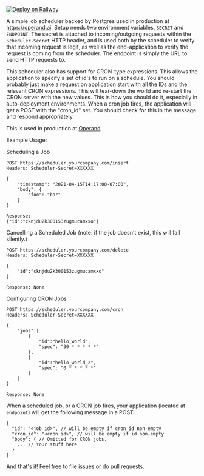 [![Deploy on Railway](https://railway.app/button.svg)](https://railway.app/new?template=https%3A%2F%2Fgithub.com%2Fmorgangallant%2Fscheduler%2Ftree%2Ftrunk&plugins=postgresql&envs=ENDPOINT%2CSECRET&ENDPOINTDesc=Request+Endpoint&SECRETDesc=openssl+rand+-hex+32&ENDPOINTDefault=https%3A%2F%2Fexample.com%2Fsched)

A simple job scheduler backed by Postgres used in production at https://operand.ai. Setup needs two
environment variables, `SECRET` and `ENDPOINT`. The secret is attached to incoming/outgoing requests
within the `Scheduler-Secret` HTTP header, and is used both by the scheduler to verify that incoming
request is legit, as well as the end-application to verify the request is coming from the scheduler.
The endpoint is simply the URL to send HTTP requests to.

This scheduler also has support for CRON-type expressions. This allows the application to specify
a set of id's to run on a schedule. You should probably just make a request on application start
with all the IDs and the relevant CRON expressions. This will tear-down the world and re-start the
CRON server with the new values. This is how you should do it, especially in auto-deployment environments.
When a cron job fires, the application will get a POST with the "cron\_id" set. You should check for this
in the message and respond appropriately.

This is used in production at [Operand](https://operand.ai).

Example Usage:

Scheduling a Job

```
POST https://scheduler.yourcompany.com/insert
Headers: Scheduler-Secret=XXXXXX

{
    "timestamp": "2021-04-15T14:17:00-07:00",
    "body": {
        "foo": "bar"
    }
}

Response:
{"id":"cknjdu2k300153zugmucamxxo"}
```

Cancelling a Scheduled Job
(note: if the job doesn't exist, this will fail silently.)

```
POST https://scheduler.yourcompany.com/delete
Headers: Scheduler-Secret=XXXXXX

{
    "id":"cknjdu2k300153zugmucamxxo"
}

Response: None
```

Configuring CRON Jobs

```
POST https://scheduler.yourcompany.com/cron
Headers: Scheduler-Secret=XXXXXX

{
    "jobs":[
        {
            "id":"hello_world",
            "spec": "30 * * * * *"
        },
        {
            "id":"hello_world_2",
            "spec": "0 * * * * *"
        }
    ]
}

Response: None
```

When a scheduled job, or a CRON job fires, your application (located at `endpoint`)
will get the following message in a POST:
```
{
  "id": "<job id>", // will be empty if cron_id non-empty
  "cron_id": "<cron id>", // will be empty if id non-empty
  "body": { // Omitted for CRON jobs.
    ... // Your stuff here
  }
}
```

And that's it! Feel free to file issues or do pull requests.
